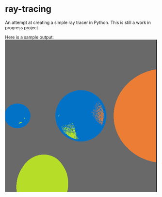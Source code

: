 # ray-tracing
An attempt at creating a simple ray tracer in Python. This is still a work in progress project. 

Here is a sample output: ![image info](./progression/first_500.png)
